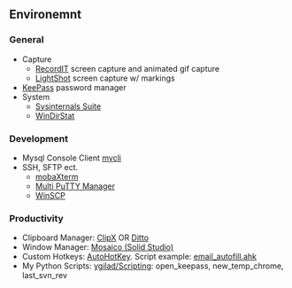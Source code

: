 ## Environemnt
### General
- Capture
	- [RecordIT](http://recordit.co/) screen capture and animated gif capture
	- [LightShot](http://app.prntscr.com/en/index.html "LightShot") screen capture w/ markings
- [KeePass](http://keepass.info/ "KeePass") password manager
- System
	- [Sysinternals Suite](https://docs.microsoft.com/en-us/sysinternals/downloads/sysinternals-suite)
	- [WinDirStat](https://windirstat.net/)

### Development
- Mysql Console Client [mycli](https://www.mycli.net/ "mycli")
- SSH, SFTP ect.
	- [mobaXterm](http://mobaxterm.mobatek.net/)
	- [Multi PuTTY Manager](https://sourceforge.net/projects/multiputtymanager/)
	- [WinSCP](https://winscp.net/eng/download.php)

### Productivity
- Clipboard Manager: [ClipX](http://bluemars.org/clipx/ "ClipX") OR [Ditto](https://ditto-cp.sourceforge.io/)
- Window Manager: [Mosaico (Solid Studio)](http://www.soulidstudio.com)
- Custom Hotkeys: [AutoHotKey](https://www.autohotkey.com/). Script example: [email_autofill.ahk](https://gist.github.com/ygilad/956c00332939fa321d44dc1dec55bbe2)
- My Python Scripts: [ygilad/Scripting](https://github.com/ygilad/Scripting): open_keepass, new_temp_chrome, last_svn_rev

